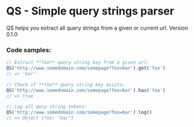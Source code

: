 # QS - Simple query strings parser
QS helps you extract all query strings from a given or current url.
Version 0.1.0

### Code samples:
```javascript
// Extract **foo** query string key from a given url:
QS('http://www.somedomain.com/somepage?foo=bar').get('foo')
// => 'bar'

// Check if **foo** query string key exists:
QS('http://www.somedomain.com/somepage?foo=bar').has('foo')
// => true

// Log all qury string tokens:
QS('http://www.somedomain.com/somepage?foo=bar').log()
// => Object {foo: "bar"}
```